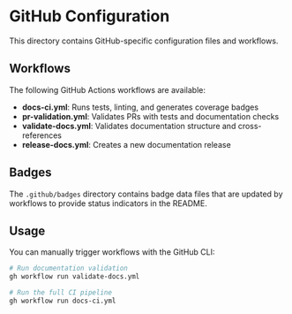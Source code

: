 # GitHub Configuration

This directory contains GitHub-specific configuration files and workflows.

## Workflows

The following GitHub Actions workflows are available:

- **docs-ci.yml**: Runs tests, linting, and generates coverage badges
- **pr-validation.yml**: Validates PRs with tests and documentation checks
- **validate-docs.yml**: Validates documentation structure and cross-references
- **release-docs.yml**: Creates a new documentation release

## Badges

The `.github/badges` directory contains badge data files that are updated by workflows to provide status indicators in the README.

## Usage

You can manually trigger workflows with the GitHub CLI:

```bash
# Run documentation validation
gh workflow run validate-docs.yml

# Run the full CI pipeline
gh workflow run docs-ci.yml
```